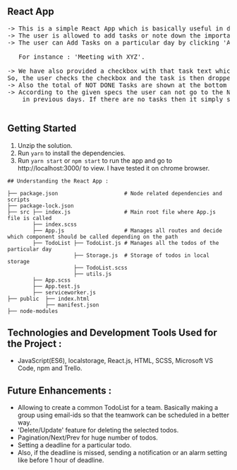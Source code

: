 
## React App
<pre>
-> This is a simple React App which is basically useful in day to day life for scheduling the todos for a particular day.
-> The user is allowed to add tasks or note down the important tasks which he is afraid of forgetting in his/her busy life.
-> The user can Add Tasks on a particular day by clicking 'ADD NEW'-> Entering the task -> TAP '+'. <br>
   For instance : 'Meeting with XYZ'.<br> 
-> We have also provided a checkbox with that task text which can be useful when the user acknowledges that the given task is     completed<br>So, the user checks the checkbox and the task is then dropped to the bottom of the list with a sign of disabled.
-> Also the total of NOT DONE Tasks are shown at the bottom left of the page. Basically the ones which are not checked.
-> According to the given specs the user can not go to the NEXT DATES but can go to the previous days by clicking '<' to see the tasks<br>    in previous days. If there are no tasks then it simply shows 0 Tasks.<br>
</pre>
## Getting Started

1. Unzip the solution.
2. Run `yarn` to install the dependencies.
3. Run `yarn start` or `npm start` to run the app and go to http://localhost:3000/ to view. 
   I have tested it on chrome browser.
```
## Understanding the React App :

├── package.json                     # Node related dependencies and scripts        
├── package-lock.json               
├── src ├── index.js                 # Main root file where App.js file is called
        ├── index.scss                   
        ├── App.js                   # Manages all routes and decide which component should be called depending on the path
        ├── TodoList ├── TodoList.js # Manages all the todos of the particular day
                     ├── Storage.js  # Storage of todos in local storage
                     ├── TodoList.scss
                     ├── utils.js            
        ├── App.scss
        ├── App.test.js
        ├── serviceworker.js
├── public  ├── index.html
            ├── manifest.json
├── node-modules
```
## Technologies and Development Tools Used for the Project :

- JavaScript(ES6), localstorage, React.js, HTML, SCSS, Microsoft VS Code, npm and Trello.   

## Future Enhancements :

- Allowing to create a common TodoList for a team. Basically making a group using email-ids so that the teamwork can be scheduled in a       better way. <br>
- 'Delete/Update' feature for deleting the selected todos. <br>
- Pagination/Next/Prev for huge number of todos. <br>
- Setting a deadline for a particular todo. <br>
- Also, if the deadline is missed, sending a notification or an alarm setting like before 1 hour of deadline. <br>
